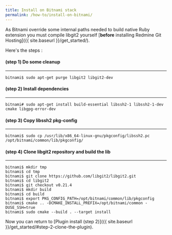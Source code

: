 ```yaml
---
title: Install on Bitnami stack
permalink: /how-to/install-on-bitnami/
---
```



As Bitnami override some internal paths needed to build native Ruby extension you must compile libgit2 yourself [**before** installing Redmine Git Hosting]({{ site.baseurl }}/get_started/).

Here's the steps :

#### **(step 1)** Do some cleanup
***

    bitnami$ sudo apt-get purge libgit2 libgit2-dev


#### **(step 2)** Install dependencies
***

    bitnami# sudo apt-get install build-essential libssh2-1 libssh2-1-dev cmake libgpg-error-dev


#### **(step 3)** Copy libssh2 pkg-config
***

    bitnami$ sudo cp /usr/lib/x86_64-linux-gnu/pkgconfig/libssh2.pc /opt/bitnami/common/lib/pkgconfig/


#### **(step 4)** Clone libgit2 repository and build the lib
***

    bitnami$ mkdir tmp
    bitnami$ cd tmp
    bitnami$ git clone https://github.com/libgit2/libgit2.git
    bitnami$ cd libgit2
    bitnami$ git checkout v0.21.4
    bitnami$ mkdir build
    bitnami$ cd build
    bitnami$ export PKG_CONFIG_PATH=/opt/bitnami/common/lib/pkgconfig
    bitnami$ cmake .. -DCMAKE_INSTALL_PREFIX=/opt/bitnami/common -DUSE_SSH=true
    bitnami$ sudo cmake --build . --target install

Now you can return to [Plugin install (step 2)]({{ site.baseurl }}/get_started/#step-2-clone-the-plugin).
